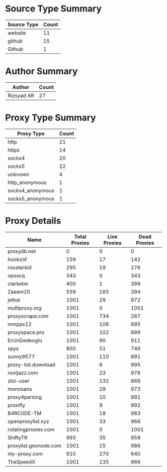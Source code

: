 # Source Type Summary

| Source Type | Count |
|-------------|-------|
| website | 11 |
| github | 15 |
| Github | 1 |


# Author Summary

| Author | Count |
|--------|-------|
| Rizsyad AR | 27 |


# Proxy Type Summary

| Proxy Type | Count |
|------------|-------|
| http | 21 |
| https | 14 |
| socks4 | 20 |
| socks5 | 22 |
| unknown | 4 |
| http_anonymous | 1 |
| socks4_anonymous | 1 |
| socks5_anonymous | 1 |


# Proxy Details

| Name | Total Proxies | Live Proxies | Dead Proxies |
|------|---------------|--------------|---------------|
| proxydb.net | 0 | 0 | 0 |
| hookzof | 159 | 17 | 142 |
| roosterkid | 295 | 19 | 276 |
| opsxcq | 343 | 0 | 343 |
| clarketm | 400 | 1 | 399 |
| Zaeem20 | 559 | 165 | 394 |
| jetkai | 1001 | 29 | 972 |
| multiproxy.org | 1001 | 0 | 1001 |
| proxyscrape.com | 1001 | 734 | 267 |
| mmppx12 | 1001 | 106 | 895 |
| proxyspace.pro | 1001 | 102 | 899 |
| ErcinDedeoglu | 1001 | 90 | 911 |
| spys | 800 | 51 | 749 |
| sunny9577 | 1001 | 110 | 891 |
| proxy-list.download | 1001 | 6 | 995 |
| rootjazz.com | 1001 | 23 | 978 |
| zloi-user | 1001 | 132 | 869 |
| monosans | 1001 | 28 | 973 |
| proxy4parsing | 1001 | 10 | 991 |
| proxifly | 1001 | 9 | 992 |
| B4RC0DE-TM | 1001 | 18 | 983 |
| openproxylist.xyz | 1001 | 33 | 968 |
| rotatingproxies.com | 1001 | 0 | 1001 |
| ShiftyTR | 993 | 35 | 958 |
| proxylist.geonode.com | 1001 | 15 | 986 |
| my-proxy.com | 910 | 270 | 640 |
| TheSpeedX | 1001 | 135 | 866 |
